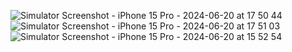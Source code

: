 ![Simulator Screenshot - iPhone 15 Pro - 2024-06-20 at 17 50 44](https://github.com/akulash4rk/NewsFromWorld/assets/159540365/2fb693a9-fddd-4575-a61e-4bd949eb8e04)
![Simulator Screenshot - iPhone 15 Pro - 2024-06-20 at 17 51 03](https://github.com/akulash4rk/NewsFromWorld/assets/159540365/ef6db0f8-d6b9-4722-940e-a99e97ccab78)
![Simulator Screenshot - iPhone 15 Pro - 2024-06-20 at 15 52 54](https://github.com/akulash4rk/NewsFromWorld/assets/159540365/2fee7815-ca8e-442e-9632-8521eb922633)
